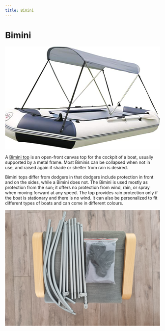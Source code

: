 ```yaml
---
title: Bimini
---
```

# Bimini

![Bimini](../img/boat/bimini.jpg)

A [Bimini top](https://www.amazon.de/DYJD-wasserdichte-Baldachin-Fischerboot-Schlauchboot/dp/B0953HCKCR/ref=sr_1_7_mod_primary_new?crid=3UIRBXU0F6MFQ&keywords=schlauchboot+sonnenschutz&qid=1683283629&sbo=RZvfv%2F%2FHxDF%2BO5021pAnSA%3D%3D&sprefix=schlauchboot+so%2Caps%2C89&sr=8-7) is an open-front canvas top for the cockpit of a boat, usually supported by a metal frame. Most Biminis can be collapsed when not in use, and raised again if shade or shelter from rain is desired.

Bimini tops differ from dodgers in that dodgers include protection in front and on the sides, while a Bimini does not. The Bimini is used mostly as protection from the sun; it offers no protection from wind, rain, or spray when moving forward at any speed. The top provides rain protection only if the boat is stationary and there is no wind. It can also be personalized to fit different types of boats and can come in different colours.

![Bimini unpacked](../img/boat/bimini-unpacked.jpg)